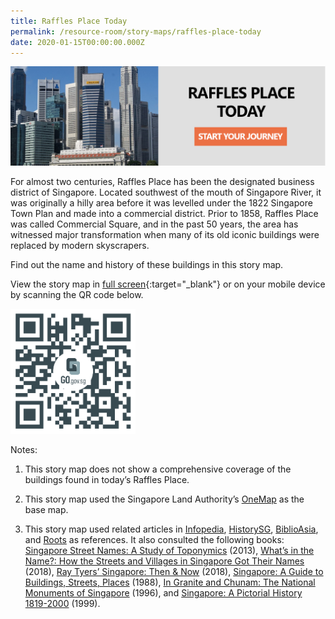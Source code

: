 ```yaml
---
title: Raffles Place Today
permalink: /resource-room/story-maps/raffles-place-today
date: 2020-01-15T00:00:00.000Z
---
```

[![Alt text for image on Isomer site](/images/storymap-image-raffles-place-today-1.png)](https://go.gov.sg/2erjps)

For almost two centuries, Raffles Place has been the designated business district of Singapore. Located southwest of the mouth of Singapore River, it was originally a hilly area before it was levelled under the 1822 Singapore Town Plan and made into a commercial district. Prior to 1858, Raffles Place was called Commercial Square, and in the past 50 years, the area has witnessed major transformation when many of its old iconic buildings were replaced by modern skyscrapers.

Find out the name and history of these buildings in this story map.

View the story map in [full screen](https://go.gov.sg/2erjps){:target="_blank"} or on your mobile device by scanning the QR code below.

<img src="/images/qr-code-storymap-raffles-place-today.jpg" alt="qr-code-storymap-raffles-place-today" style="width:200px;" />

Notes:

1. This story map does not show a comprehensive coverage of the buildings found in today’s Raffles Place.

2. This story map used the Singapore Land Authority’s [OneMap](https://docs.onemap.sg/maps/index.html) as the base map.

3. This story map used related articles in [Infopedia](https://eresources.nlb.gov.sg/infopedia/), [HistorySG](http://eresources.nlb.gov.sg/history), [BiblioAsia](https://www.nlb.gov.sg/Browse/BiblioAsia.aspx), and [Roots](https://www.roots.sg/) as references. It also consulted the following books: [Singapore Street Names: A Study of Toponymics](https://eservice.nlb.gov.sg/item_holding.aspx?bid=200123850) (2013), [What’s in the Name?: How the Streets and Villages in Singapore Got Their Names](https://eservice.nlb.gov.sg/item_holding.aspx?bid=202924449) (2018), [Ray Tyers’ Singapore: Then & Now](https://eservice.nlb.gov.sg/item_holding.aspx?bid=203784837) (2018), [Singapore: A Guide to Buildings, Streets, Places](http://eservice.nlb.gov.sg/item_holding.aspx?bid=4712298) (1988), [In Granite and Chunam: The National Monuments of Singapore](http://eservice.nlb.gov.sg/item_holding_s.aspx?bid=7919754) (1996), and [Singapore: A Pictorial History 1819-2000](http://eservice.nlb.gov.sg/item_holding.aspx?bid=9651676) (1999).